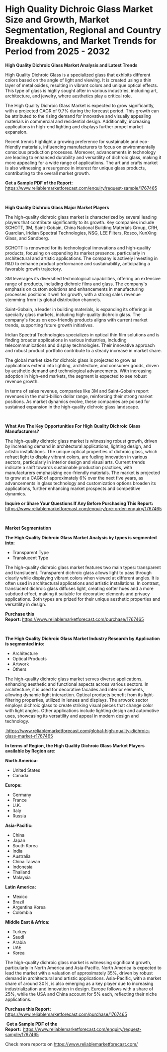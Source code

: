 <p><h1>High Quality Dichroic Glass Market Size and Growth, Market Segmentation, Regional and Country Breakdowns, and Market Trends for Period from 2025 -  2032</h1></p><p><strong>High Quality Dichroic Glass Market Analysis and Latest Trends</strong></p>
<p><p>High Quality Dichroic Glass is a specialized glass that exhibits different colors based on the angle of light and viewing. It is created using a thin layer of metal oxides, resulting in vibrant colors and unique optical effects. This type of glass is highly sought after in various industries, including art, architecture, and jewelry, where aesthetics play a critical role. </p><p>The High Quality Dichroic Glass Market is expected to grow significantly, with a projected CAGR of 9.7% during the forecast period. This growth can be attributed to the rising demand for innovative and visually appealing materials in commercial and residential design. Additionally, increasing applications in high-end lighting and displays further propel market expansion. </p><p>Recent trends highlight a growing preference for sustainable and eco-friendly materials, influencing manufacturers to focus on environmentally conscious production processes. Moreover, advancements in technology are leading to enhanced durability and versatility of dichroic glass, making it more appealing for a wide range of applications. The art and crafts market is also witnessing a resurgence in interest for unique glass products, contributing to the overall market growth.</p></p>
<p><strong>Get a Sample PDF of the Report:&nbsp;</strong> <a href="https://www.reliablemarketforecast.com/enquiry/request-sample/1767465?utm_campaign=3538&utm_medium=2&utm_source=Github&utm_content=ia&utm_term=03042025&utm_id=high-quality-dichroic-glass">https://www.reliablemarketforecast.com/enquiry/request-sample/1767465</a></p>
<p>&nbsp;</p>
<p><strong>High Quality Dichroic Glass Major Market Players</strong></p>
<p><p>The high-quality dichroic glass market is characterized by several leading players that contribute significantly to its growth. Key companies include SCHOTT, 3M, Saint-Gobain, China National Building Materials Group, CRH, Guardian, Iridian Spectral Technologies, NSG, LEE Filters, Rosco, KunXing Glass, and Sandberg. </p><p>SCHOTT is renowned for its technological innovations and high-quality products, focusing on expanding its market presence, particularly in architectural and artistic applications. The company is actively investing in R&D to enhance product performance and sustainability, anticipating a favorable growth trajectory.</p><p>3M leverages its diversified technological capabilities, offering an extensive range of products, including dichroic films and glass. The company's emphasis on custom solutions and enhancements in manufacturing processes positions it well for growth, with a strong sales revenue stemming from its global distribution channels.</p><p>Saint-Gobain, a leader in building materials, is expanding its offerings in specialty glass markets, including high-quality dichroic glass. The company's focus on eco-friendly products aligns with current market trends, supporting future growth initiatives.</p><p>Iridian Spectral Technologies specializes in optical thin film solutions and is finding broader applications in various industries, including telecommunications and display technologies. Their innovative approach and robust product portfolio contribute to a steady increase in market share.</p><p>The global market size for dichroic glass is projected to grow as applications extend into lighting, architecture, and consumer goods, driven by aesthetic demand and technological advancements. With increasing adoption in high-end markets, the segment is expected to see robust revenue growth.</p><p>In terms of sales revenue, companies like 3M and Saint-Gobain report revenues in the multi-billion dollar range, reinforcing their strong market positions. As market dynamics evolve, these companies are poised for sustained expansion in the high-quality dichroic glass landscape.</p></p>
<p>&nbsp;</p>
<p><strong>What Are The Key Opportunities For High Quality Dichroic Glass Manufacturers?</strong></p>
<p><p>The high-quality dichroic glass market is witnessing robust growth, driven by increasing demand in architectural applications, lighting design, and artistic installations. The unique optical properties of dichroic glass, which refract light to display vibrant colors, are fueling innovation in various sectors, particularly in interior design and visual arts. Current trends indicate a shift towards sustainable production practices, with manufacturers emphasizing eco-friendly materials. The market is projected to grow at a CAGR of approximately 6% over the next five years, as advancements in glass technology and customization options broaden its applications, further enhancing market prospects and competitive dynamics.</p></p>
<p><strong>Inquire or Share Your Questions If Any Before Purchasing This Report:</strong> <a href="https://www.reliablemarketforecast.com/enquiry/pre-order-enquiry/1767465?utm_campaign=3538&utm_medium=2&utm_source=Github&utm_content=ia&utm_term=03042025&utm_id=high-quality-dichroic-glass">https://www.reliablemarketforecast.com/enquiry/pre-order-enquiry/1767465</a></p>
<p>&nbsp;</p>
<p><strong>Market Segmentation</strong></p>
<p><strong>The High Quality Dichroic Glass Market Analysis by types is segmented into:</strong></p>
<p><ul><li>Transparent Type</li><li>Translucent Type</li></ul></p>
<p><p>The high-quality dichroic glass market features two main types: transparent and translucent. Transparent dichroic glass allows light to pass through clearly while displaying vibrant colors when viewed at different angles. It is often used in architectural applications and artistic installations. In contrast, translucent dichroic glass diffuses light, creating softer hues and a more subdued effect, making it suitable for decorative elements and privacy applications. Both types are prized for their unique aesthetic properties and versatility in design.</p></p>
<p><strong>Purchase this Report:&nbsp;</strong><a href="https://www.reliablemarketforecast.com/purchase/1767465?utm_campaign=3538&utm_medium=2&utm_source=Github&utm_content=ia&utm_term=03042025&utm_id=high-quality-dichroic-glass">https://www.reliablemarketforecast.com/purchase/1767465</a></p>
<p>&nbsp;</p>
<p><strong>The High Quality Dichroic Glass Market Industry Research by Application is segmented into:</strong></p>
<p><ul><li>Architecture</li><li>Optical Products</li><li>Artwork</li><li>Others</li></ul></p>
<p><p>The high-quality dichroic glass market serves diverse applications, enhancing aesthetic and functional aspects across various sectors. In architecture, it is used for decorative facades and interior elements, allowing dynamic light interaction. Optical products benefit from its light-filtering properties, utilized in lenses and displays. The artwork sector employs dichroic glass to create striking visual pieces that change color with light angles. Other applications include lighting design and automotive uses, showcasing its versatility and appeal in modern design and technology.</p></p>
<p><a href="https://www.reliablemarketforecast.com/global-high-quality-dichroic-glass-market-r1767465?utm_campaign=3538&utm_medium=2&utm_source=Github&utm_content=ia&utm_term=03042025&utm_id=high-quality-dichroic-glass">&nbsp;https://www.reliablemarketforecast.com/global-high-quality-dichroic-glass-market-r1767465</a></p>
<p><strong>In terms of Region, the High Quality Dichroic Glass Market Players available by Region are:</strong></p>
<p>
    <p> <strong> North America: </strong>
        <ul>
            <li>United States</li>
            <li>Canada</li>
        </ul>
        </p> 
    <p> <strong> Europe: </strong>
        <ul>
            <li>Germany</li>
            <li>France</li>
            <li>U.K.</li>
            <li>Italy</li>
            <li>Russia</li>
        </ul>
        </p> 
    <p> <strong> Asia-Pacific: </strong>
        <ul>
            <li>China</li>
            <li>Japan</li>
            <li>South Korea</li>
            <li>India</li>
            <li>Australia</li>
            <li>China Taiwan</li>
            <li>Indonesia</li>
            <li>Thailand</li>
            <li>Malaysia</li>
        </ul>
        </p> 
    <p> <strong> Latin America: </strong>
        <ul>
            <li>Mexico</li>
            <li>Brazil</li>
            <li>Argentina Korea</li>
            <li>Colombia</li>
        </ul>
        </p> 
    <p> <strong> Middle East & Africa: </strong>
        <ul>
            <li>Turkey</li>
            <li>Saudi</li>
            <li>Arabia</li>
            <li>UAE</li>
            <li>Korea</li>
        </ul>
    </p>
    </p>
<p><p>The high-quality dichroic glass market is witnessing significant growth, particularly in North America and Asia-Pacific. North America is expected to lead the market with a valuation of approximately 35%, driven by robust demand in architectural and artistic applications. Asia-Pacific, with a market share of around 30%, is also emerging as a key player due to increasing industrialization and innovation in design. Europe follows with a share of 25%, while the USA and China account for 5% each, reflecting their niche applications.</p></p>
<p><strong>Purchase this Report: </strong><a href="https://www.reliablemarketforecast.com/purchase/1767465?utm_campaign=3538&utm_medium=2&utm_source=Github&utm_content=ia&utm_term=03042025&utm_id=high-quality-dichroic-glass">https://www.reliablemarketforecast.com/purchase/1767465</a></p>
<p>&nbsp;<strong>Get a Sample PDF of the Report:&nbsp;&nbsp;</strong><a href="https://www.reliablemarketforecast.com/enquiry/request-sample/1767465?utm_campaign=3538&utm_medium=2&utm_source=Github&utm_content=ia&utm_term=03042025&utm_id=high-quality-dichroic-glass">https://www.reliablemarketforecast.com/enquiry/request-sample/1767465</a></p>
<p><strong></strong></p>
<p>Check more reports on <a href="https://www.reliablemarketforecast.com/?utm_campaign=3538&utm_medium=2&utm_source=Github&utm_content=ia&utm_term=03042025&utm_id=high-quality-dichroic-glass">https://www.reliablemarketforecast.com/</a></p>